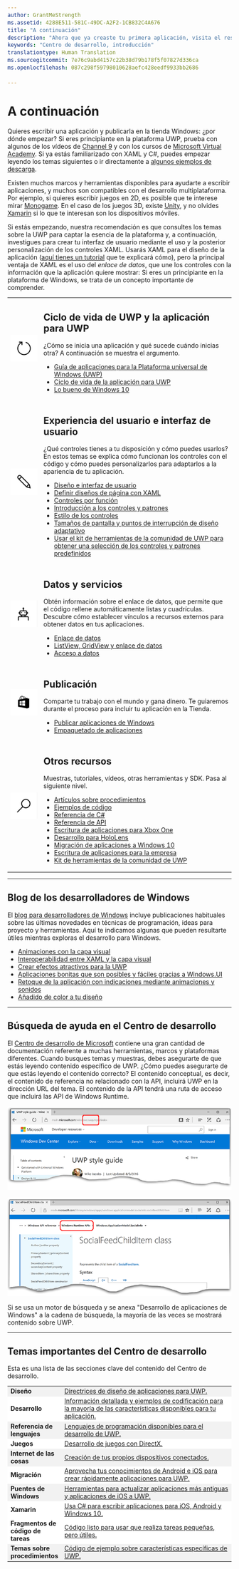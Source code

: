 ```yaml
---
author: GrantMeStrength
ms.assetid: 4288E511-581C-49DC-A2F2-1CB832C4A676
title: "A continuación"
description: "Ahora que ya creaste tu primera aplicación, visita el resto del Centro de desarrollo. Esta es una introducción a las diferentes secciones que contiene."
keywords: "Centro de desarrollo, introducción"
translationtype: Human Translation
ms.sourcegitcommit: 7e76c9abd4157c22b38d79b178f5f07827d336ca
ms.openlocfilehash: 087c298f59798010628aefc428eedf9933bb2686

---
```


<link rel="stylesheet" href="https://az835927.vo.msecnd.net/sites/uwp/Resources/css/custom.css">

# <a name="whats-next"></a>A continuación

Quieres escribir una aplicación y publicarla en la tienda Windows: ¿por dónde empezar? Si eres principiante en la plataforma UWP, prueba con algunos de los vídeos de <a href="https://channel9.msdn.com/">Channel 9</a> y con los cursos de <a href="https://www.microsoftvirtualacademy.com">Microsoft Virtual Academy</a>. Si ya estás familiarizado con XAML y C#, puedes empezar leyendo los temas siguientes o ir directamente a [algunos ejemplos de descarga](https://msdn.microsoft.com/windows/uwp/get-started/get-uwp-app-samples).

Existen muchos marcos y herramientas disponibles para ayudarte a escribir aplicaciones, y muchos son compatibles con el desarrollo multiplataforma. Por ejemplo, si quieres escribir juegos en 2D, es posible que te interese mirar <a href="http://www.monogame.net">Monogame</a>. En el caso de los juegos 3D, existe <a href="http://www.unity3d.com">Unity</a>, y no olvides <a href="http://www.xamarin.com">Xamarin</a> si lo que te interesan son los dispositivos móviles.

Si estás empezando, nuestra recomendación es que consultes los temas sobre la UWP para captar la esencia de la plataforma y, a continuación, investigues para crear tu interfaz de usuario mediante el uso y la posterior personalización de los controles XAML. Usarás XAML para el diseño de la aplicación ([aquí tienes un tutorial](../layout/grid-tutorial.md) que te explicará cómo), pero la principal ventaja de XAML es el uso del *enlace de datos*, que une los controles con la información que la aplicación quiere mostrar: Si eres un principiante en la plataforma de Windows, se trata de un concepto importante de comprender. 
<table class="wdg-noborder">
<tr>
 <td width=60><img src="images/icon3.png" width=64></td>
    <td><h2>Ciclo de vida de UWP y la aplicación para UWP</h2><p>¿Cómo se inicia una aplicación y qué sucede cuándo inicias otra? A continuación se muestra el argumento.</p> <ul>
    <li><a href="https://msdn.microsoft.com/windows/uwp/get-started/universal-application-platform-guide">Guía de aplicaciones para la Plataforma universal de Windows (UWP)</a></li>
    <li><a href="https://msdn.microsoft.com/windows/uwp/launch-resume/app-lifecycle">Ciclo de vida de la aplicación para UWP</a></li>
    <li><a href="https://developer.microsoft.com/windows/windows-10-for-developers">Lo bueno de Windows 10</a></ul></td>  
</tr>
<tr>
 <td width=60><img src="images/icon7.png" width=64></td>
    <td><h2>Experiencia del usuario e interfaz de usuario</h2><p>¿Qué controles tienes a tu disposición y cómo puedes usarlos? En estos temas se explica cómo funcionan los controles con el código y cómo puedes personalizarlos para adaptarlos a la apariencia de tu aplicación.</p> <ul>
    <li><a href="https://developer.microsoft.com/windows/design">Diseño e interfaz de usuario</a></li>
    <li><a href="https://msdn.microsoft.com/windows/uwp/layout/layouts-with-xaml">Definir diseños de página con XAML</a></li>
    <li><a href="https://msdn.microsoft.com/windows/uwp/controls-and-patterns/controls-by-function">Controles por función</a></li>
      <li><a href="https://msdn.microsoft.com/windows/uwp/controls-and-patterns/controls-and-events-intro">Introducción a los controles y patrones</a></li>
     <li><a href="https://msdn.microsoft.com/windows/uwp/controls-and-patterns/styling-controls">Estilo de los controles</a></li>
      <li><a href="https://msdn.microsoft.com/windows/uwp/layout/screen-sizes-and-breakpoints-for-responsive-design">Tamaños de pantalla y puntos de interrupción de diseño adaptativo</a></li>
      <li><a href="https://developer.microsoft.com/windows/projects/campaigns/welcome-toolbox">Usar el kit de herramientas de la comunidad de UWP para obtener una selección de los controles y patrones predefinidos</a></li>
    </ul></td>  
</tr>
<tr>
 <td width=60><img src="images/icon6.png" width=64></td>
    <td><h2>Datos y servicios</h2><p>Obtén información sobre el enlace de datos, que permite que el código rellene automáticamente listas y cuadrículas. Descubre cómo establecer vínculos a recursos externos para obtener datos en tus aplicaciones.</p> <ul>
    <li><a href="https://msdn.microsoft.com/windows/uwp/data-binding/index">Enlace de datos</a></li>
    <li><a href="https://msdn.microsoft.com/windows/uwp/controls-and-patterns/listview-and-gridview">ListView, GridView y enlace de datos</a></li>
     <li><a href="https://msdn.microsoft.com/windows/uwp/data-access/index">Acceso a datos</a></li>
    </ul></td>  
</tr>
<tr>
 <td width=60><img src="images/icon4.png" width=64></td>
    <td><h2>Publicación</h2><p>Comparte tu trabajo con el mundo y gana dinero. Te guiaremos durante el proceso para incluir tu aplicación en la Tienda.</p> <ul>
    <li><a href="https://msdn.microsoft.com/windows/uwp/publish/index">Publicar aplicaciones de Windows</a></li>
    <li><a href="https://msdn.microsoft.com/windows/uwp/packaging/index">Empaquetado de aplicaciones</a></li>
    </ul></td>  
</tr>
<tr>
 <td width=60><img src="images/icon2.png" width=64></td>
    <td><h2>Otros recursos</h2><p>Muestras, tutoriales, vídeos, otras herramientas y SDK. Pasa al siguiente nivel.</p>
    <ul>
    <li><a href="https://developer.microsoft.com/windows/develop">Artículos sobre procedimientos</a></li>
    <li><a href="https://developer.microsoft.com/windows/samples">Ejemplos de código</a></li>
    <li><a href="https://msdn.microsoft.com/library/618ayhy6(VS.110).aspx">Referencia de C#</a></li>
    <li><a href="https://msdn.microsoft.com/library/windows/apps/bg124285.aspx">Referencia de API</a></li>
     <li><a href="https://msdn.microsoft.com/windows/uwp/xbox-apps/index">Escritura de aplicaciones para Xbox One</a></li>
     <li><a href="https://www.microsoft.com/microsoft-hololens/developers">Desarrollo para HoloLens</a></li>
     <li><a href="https://msdn.microsoft.com/windows/uwp/porting/index">Migración de aplicaciones a Windows 10</a></li>
      <li><a href="https://msdn.microsoft.com/windows/uwp/enterprise/index">Escritura de aplicaciones para la empresa</a></li>
      <li><a href="https://blogs.windows.com/buildingapps/2016/08/17/introducing-the-uwp-community-toolkit/#D1IfVxCZMQGZqlc7.97">Kit de herramientas de la comunidad de UWP</a></li>
    </ul>
    </td>  
</tr>
</table>

<hr>

## <a name="windows-developer-blog"></a>Blog de los desarrolladores de Windows

El [blog para desarrolladores de Windows](https://blogs.windows.com/buildingapps) incluye publicaciones habituales sobre las últimas novedades en técnicas de programación, ideas para proyecto y herramientas. Aquí te indicamos algunas que pueden resultarte útiles mientras exploras el desarrollo para Windows.

* [Animaciones con la capa visual](https://blogs.windows.com/buildingapps/2016/09/16/animations-with-the-visual-layer/#JM2XkQcL7MRSXe3X.97)
* [Interoperabilidad entre XAML y la capa visual](https://blogs.windows.com/buildingapps/2016/08/26/interop-between-xaml-and-the-visual-layer/#ue6O7MWpqrVFE81K.97)
* [Crear efectos atractivos para la UWP](https://blogs.windows.com/buildingapps/2016/09/12/creating-beautiful-effects-for-uwp/#85jsfw6PFXX825rR.97)
* [Aplicaciones bonitas que son posibles y fáciles gracias a Windows.UI](https://blogs.windows.com/buildingapps/2016/08/23/beautiful-apps-made-possible-and-easy-with-windows-ui/#GBREkRSBwsRvi2uL.97)
* [Retoque de la aplicación con indicaciones mediante animaciones y sonidos](https://blogs.windows.com/buildingapps/2016/08/09/polishing-your-app-with-animations-and-audio-cues/#hziKxt2xPwUE1oqU.97) 
* [Añadido de color a tu diseño](https://blogs.windows.com/buildingapps/2016/07/28/adding-color-to-your-design/#HcPqMlfPsuKETOIo.97)

<hr>

## <a name="finding-help-in-the-dev-center"></a>Búsqueda de ayuda en el Centro de desarrollo

El [Centro de desarrollo de Microsoft](http://devcenter.microsoft.com) contiene una gran cantidad de documentación referente a muchas herramientas, marcos y plataformas diferentes. Cuando busques temas y muestras, debes asegurarte de que estás leyendo contenido específico de UWP. ¿Cómo puedes asegurarte de que estás leyendo el contenido correcto?
El contenido conceptual, es decir, el contenido de referencia no relacionado con la API, incluirá UWP en la dirección URL del tema. El contenido de la API tendrá una ruta de acceso que incluirá las API de Windows Runtime. 

![Ejemplo de tema conceptual de UWP](images/devcenter-topic2.png)

![Un tema de referencia UWP de ejemplo](images/devcenter-topic1.png)

Si se usa un motor de búsqueda y se anexa "Desarrollo de aplicaciones de Windows" a la cadena de búsqueda, la mayoría de las veces se mostrará contenido sobre UWP.


<hr>


## <a name="important-dev-center-topics"></a>Temas importantes del Centro de desarrollo

Esta es una lista de las secciones clave del contenido del Centro de desarrollo. 


<table style="width:100%">
<colgroup>
<col width="20%" />
<col width="80%" />
</colgroup>


<tbody>

<tr class="even" style="background-color: #f2f2f2">
<td align="left"><strong>Diseño</strong></td>
<td align="left"><a href="http://go.microsoft.com/fwlink/p/?LinkId=533896">Directrices de diseño de aplicaciones para UWP.</a></td>
</tr>


<tr class="odd" style="background-color: #ffffff">
<td align="left"><strong>Desarrollo</strong></td>
<td align="left"><a href="http://go.microsoft.com/fwlink/p/?LinkId=529575">Información detallada y ejemplos de codificación para la mayoría de las características disponibles para tu aplicación.</a></td>
</tr>
<tr class="even" style="background-color: #f2f2f2">
<td align="left"><strong>Referencia de lenguajes</strong></td>
<td align="left"><a href="https://msdn.microsoft.com/library/windows/apps/bg124285.aspx">Lenguajes de programación disponibles para el desarrollo de UWP.</a></td>
</tr>
<tr class="odd" style="background-color: #ffffff">
<td align="left"><strong>Juegos</strong></td>
<td align="left"><a href="http://go.microsoft.com/fwlink/p/?LinkId=534184">Desarrollo de juegos con DirectX.</a></td>
</tr>
<tr class="even" style="background-color: #f2f2f2">
<td align="left"><strong>Internet de las cosas</strong></td>
<td align="left"><a href="http://go.microsoft.com/fwlink/p/?LinkId=534186">Creación de tus propios dispositivos conectados.</a></td>
</tr>
<tr class="odd" style="background-color: #ffffff">
<td align="left"><strong>Migración</strong></td>
<td align="left"><a href="https://msdn.microsoft.com/library/windows/apps/Mt238321">Aprovecha tus conocimientos de Android e iOS para crear rápidamente aplicaciones para UWP.</a></td>
</tr>
<tr class="odd" style="background-color: #f2f2f2">
<td align="left"><strong>Puentes de Windows</strong></td>
<td align="left"><a href="https://developer.microsoft.com/windows/bridges">Herramientas para actualizar aplicaciones más antiguas y aplicaciones de iOS a UWP.</a></td>
</tr>
<tr class="odd" style="background-color: #ffffff">
<td align="left"><strong>Xamarin</strong></td>
<td align="left"><a href="https://www.xamarin.com">Usa C# para escribir aplicaciones para iOS, Android y Windows 10.</a></td>
</tr>
<tr class="odd" style="background-color: #ffffff">
<td align="left"><strong>Fragmentos de código de tareas</strong></td>
<td align="left"><a href="https://github.com/Microsoft/Windows-task-snippets">Código listo para usar que realiza tareas pequeñas, pero útiles.</a></td>
</tr>
<tr class="odd" style="background-color: #f2f2f2">
<td align="left"><strong>Temas sobre procedimientos</strong></td>
<td align="left"><a href="https://developer.microsoft.com/windows/develop">Código de ejemplo sobre características específicas de UWP.</a></td>
</tr>
</table>









<!--HONumber=Dec16_HO1-->


